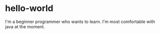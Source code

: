 # hello-world

I'm a beginner programmer who wants to learn. I'm most comfortable with java at the moment.
